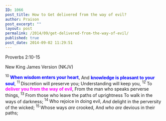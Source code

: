 ```yaml
---
ID: 1066
post_title: How to Get delivered from the way of evil?
author: Praison
post_excerpt: ""
layout: post
permalink: /2014/09/get-delivered-from-the-way-of-evil/
published: true
post_date: 2014-09-02 11:29:51
---
```

<div class="version-NKJV result-text-style-normal text-html ">
<p class="passage-display"><span class="passage-display-bcv">Proverbs 2:10-15</span></p>
<p class="passage-display"><span class="passage-display-version">New King James Version (NKJV)</span></p>

<div class="poetry top-1">
<p class="line"><span id="en-NKJV-16444" class="text Prov-2-10"><sup class="versenum">10 </sup><span style="color: #0000ff;"><strong>When wisdom enters your heart</strong></span>,</span>
<span class="text Prov-2-10">And <span style="color: #0000ff;"><strong>knowledge is pleasant to your soul</strong></span>,</span>
<span id="en-NKJV-16445" class="text Prov-2-11"><sup class="versenum">11 </sup>Discretion will preserve you;</span>
<span class="text Prov-2-11">Understanding will keep you,</span>
<span id="en-NKJV-16446" class="text Prov-2-12"><sup class="versenum">12 </sup>To <span style="color: #ff00ff;"><strong>deliver you from the way of evil</strong></span>,</span>
<span class="text Prov-2-12">From the man who speaks perverse things,</span>
<span id="en-NKJV-16447" class="text Prov-2-13"><sup class="versenum">13 </sup>From those who leave the paths of uprightness</span>
<span class="text Prov-2-13">To walk in the ways of darkness;</span>
<span id="en-NKJV-16448" class="text Prov-2-14"><sup class="versenum">14 </sup>Who rejoice in doing evil,</span>
<span class="text Prov-2-14"><i>And</i> delight in the perversity of the wicked;</span>
<span id="en-NKJV-16449" class="text Prov-2-15"><sup class="versenum">15 </sup>Whose ways <i>are</i> crooked,</span>
<span class="text Prov-2-15">And <i>who are</i> devious in their paths;</span></p>

</div>
</div>